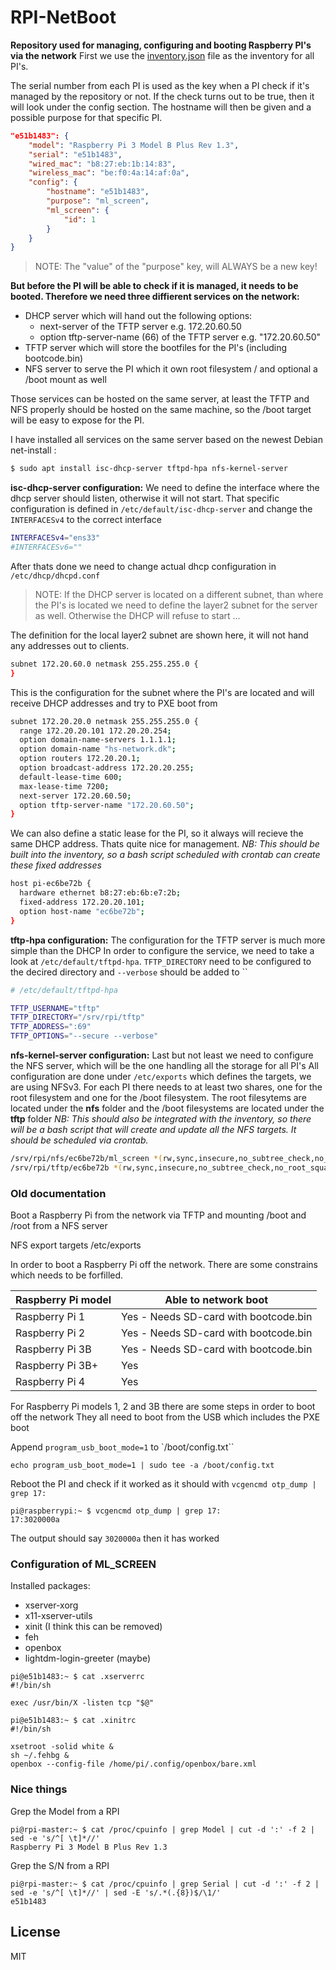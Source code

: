 # RPI-NetBoot
**Repository used for managing, configuring and booting Raspberry PI's via the network**
First we use the [inventory.json](https://github.com/stranden/RPI-NetBoot/blob/master/inventory.json) file as the inventory for all PI's.

The serial number from each PI is used as the key when a PI check if it's managed by the repository or not.
If the check turns out to be true, then it will look under the config section. The hostname will then be given and a possible purpose for that specific PI.

```json
"e51b1483": {
    "model": "Raspberry Pi 3 Model B Plus Rev 1.3",
    "serial": "e51b1483",
    "wired_mac": "b8:27:eb:1b:14:83",
    "wireless_mac": "be:f0:4a:14:af:0a",
    "config": {
        "hostname": "e51b1483",
        "purpose": "ml_screen",
        "ml_screen": {
            "id": 1
        }
    }
}
```
> NOTE: The "value" of the "purpose" key, will ALWAYS be a new key!

**But before the PI will be able to check if it is managed, it needs to be booted. Therefore we need three diffierent services on the network:**
- DHCP server which will hand out the following options:
    - next-server <IP> of the TFTP server e.g. 172.20.60.50
    - option tftp-server-name (66) of the TFTP server e.g. "172.20.60.50"
- TFTP server which will store the bootfiles for the PI's (including bootcode.bin)
- NFS server to serve the PI which it own root filesystem / and optional a /boot mount as well

Those services can be hosted on the same server, at least the TFTP and NFS properly should be hosted on the same machine, so the /boot target will be easy to expose for the PI.

I have installed all services on the same server based on the newest Debian net-install :
```sh
$ sudo apt install isc-dhcp-server tftpd-hpa nfs-kernel-server
```

**isc-dhcp-server configuration:**
We need to define the interface where the dhcp server should listen, otherwise it will not start.
That specific configuration is defined in `/etc/default/isc-dhcp-server` and change the `INTERFACESv4` to the correct interface
```sh
INTERFACESv4="ens33"
#INTERFACESv6=""
```
After thats done we need to change actual dhcp configuration in `/etc/dhcp/dhcpd.conf`
> NOTE: If the DHCP server is located on a different subnet, than where the PI's is located we need to define the layer2 subnet for the server as well. Otherwise the DHCP will refuse to start ...

The definition for the local layer2 subnet are shown here, it will not hand any addresses out to clients.
```sh
subnet 172.20.60.0 netmask 255.255.255.0 {
}
```

This is the configuration for the subnet where the PI's are located and will receive DHCP addresses and try to PXE boot from
```sh
subnet 172.20.20.0 netmask 255.255.255.0 {
  range 172.20.20.101 172.20.20.254;
  option domain-name-servers 1.1.1.1;
  option domain-name "hs-network.dk";
  option routers 172.20.20.1;
  option broadcast-address 172.20.20.255;
  default-lease-time 600;
  max-lease-time 7200;
  next-server 172.20.60.50;
  option tftp-server-name "172.20.60.50";
}
```

We can also define a static lease for the PI, so it always will recieve the same DHCP address. Thats quite nice for management.
*NB: This should be built into the inventory, so a bash script scheduled with crontab can create these fixed addresses* 
```sh
host pi-ec6be72b {
  hardware ethernet b8:27:eb:6b:e7:2b;
  fixed-address 172.20.20.101;
  option host-name "ec6be72b";
}
```

**tftp-hpa configuration:**
The configuration for the TFTP server is much more simple than the DHCP
In order to configure the service, we need to take a look at `/etc/default/tftpd-hpa`.
`TFTP_DIRECTORY` need to be configured to the decired directory and `--verbose` should be added to ``
```sh
# /etc/default/tftpd-hpa

TFTP_USERNAME="tftp"
TFTP_DIRECTORY="/srv/rpi/tftp"
TFTP_ADDRESS=":69"
TFTP_OPTIONS="--secure --verbose"
```

**nfs-kernel-server configuration:**
Last but not least we need to configure the NFS server, which will be the one handling all the storage for all PI's
All configuration are done under `/etc/exports` which defines the targets, we are using NFSv3.
For each PI there needs to at least two shares, one for the root filesystem and one for the /boot filesystem.
The root filesytems are located under the **nfs** folder and the /boot filesystems are located under the **tftp** folder
*NB: This should also be integrated with the inventory, so there will be a bash script that will create and update all the NFS targets. It should be scheduled via crontab.*
```sh
/srv/rpi/nfs/ec6be72b/ml_screen *(rw,sync,insecure,no_subtree_check,no_root_squash)
/srv/rpi/tftp/ec6be72b *(rw,sync,insecure,no_subtree_check,no_root_squash)
```

### Old documentation
Boot a Raspberry Pi from the network via TFTP and mounting /boot and /root from a NFS server

NFS export targets /etc/exports


In order to boot a Raspberry Pi off the network. There are some constrains which needs to be forfilled.

| Raspberry Pi model    | Able to network boot                  |
| --------------------- | ------------------------------------- |
| Raspberry Pi 1        | Yes - Needs SD-card with bootcode.bin |
| Raspberry Pi 2        | Yes - Needs SD-card with bootcode.bin |
| Raspberry Pi 3B       | Yes - Needs SD-card with bootcode.bin |
| Raspberry Pi 3B+      | Yes |
| Raspberry Pi 4        | Yes |

For Raspberry Pi models 1, 2 and 3B there are some steps in order to boot off the network
They all need to boot from the USB which includes the PXE boot

Append `program_usb_boot_mode=1` to `/boot/config.txt``
```
echo program_usb_boot_mode=1 | sudo tee -a /boot/config.txt
```

Reboot the PI and check if it worked as it should with `vcgencmd otp_dump | grep 17:`
```
pi@raspberrypi:~ $ vcgencmd otp_dump | grep 17:
17:3020000a
```
The output should say `3020000a` then it has worked


### Configuration of ML_SCREEN

Installed packages:
- xserver-xorg
- x11-xserver-utils
- xinit (I think this can be removed)
- feh
- openbox
- lightdm-login-greeter (maybe)

```
pi@e51b1483:~ $ cat .xserverrc
#!/bin/sh

exec /usr/bin/X -listen tcp "$@"
```

```
pi@e51b1483:~ $ cat .xinitrc
#!/bin/sh

xsetroot -solid white &
sh ~/.fehbg &
openbox --config-file /home/pi/.config/openbox/bare.xml
```



### Nice things


Grep the Model from a RPI
```
pi@rpi-master:~ $ cat /proc/cpuinfo | grep Model | cut -d ':' -f 2 | sed -e 's/^[ \t]*//'
Raspberry Pi 3 Model B Plus Rev 1.3
```


Grep the S/N from a RPI
```
pi@rpi-master:~ $ cat /proc/cpuinfo | grep Serial | cut -d ':' -f 2 | sed -e 's/^[ \t]*//' | sed -E 's/.*(.{8})$/\1/'
e51b1483
```


## License
MIT

